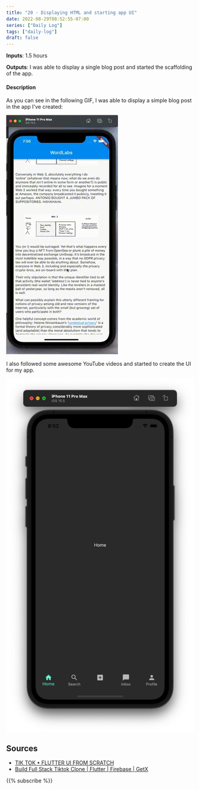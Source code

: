 ```yaml
---
title: "20 - Displaying HTML and starting app UI"
date: 2022-08-29T08:52:55-07:00
series: ["Daily Log"]
tags: ["daily-log"]
draft: false
---
```

**Inputs**: 1.5 hours

**Outputs**: I was able to display a single blog post and started the scaffolding of the app.

#### Description

As you can see in the following GIF, I was able to display a simple blog post in the app I've created:

![Blog recording](blog_recording.gif)

I also followed some awesome YouTube videos and started to create the UI for my app.

![Base UI](app_base_design.png)

## Sources

- [TIK TOK • FLUTTER UI FROM SCRATCH](https://www.youtube.com/watch?v=5ioMuy0H_Ks)
- [Build Full Stack Tiktok Clone | Flutter | Firebase | GetX](https://www.youtube.com/watch?v=4E4V9F3cbp4)

{{% subscribe %}}
